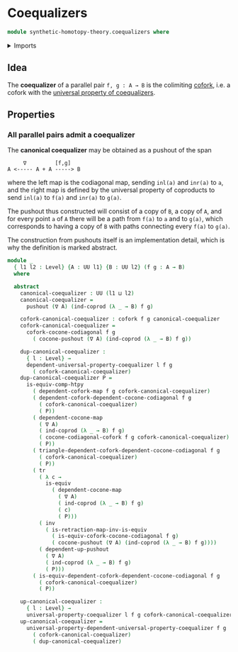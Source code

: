 # Coequalizers

```agda
module synthetic-homotopy-theory.coequalizers where
```

<details><summary>Imports</summary>

```agda
open import foundation.codiagonal-maps-of-types
open import foundation.coproduct-types
open import foundation.equivalences
open import foundation.identity-types
open import foundation.transport-along-identifications
open import foundation.universe-levels

open import synthetic-homotopy-theory.coforks
open import synthetic-homotopy-theory.dependent-cocones-under-spans
open import synthetic-homotopy-theory.dependent-coforks
open import synthetic-homotopy-theory.dependent-universal-property-coequalizers
open import synthetic-homotopy-theory.pushouts
open import synthetic-homotopy-theory.universal-property-coequalizers
```

</details>

## Idea

The **coequalizer** of a parallel pair `f, g : A → B` is the colimiting
[cofork](synthetic-homotopy-theory.coforks.md), i.e. a cofork with the
[universal property of coequalizers](synthetic-homotopy-theory.universal-property-coequalizers.md).

## Properties

### All parallel pairs admit a coequalizer

The **canonical coequalizer** may be obtained as a pushout of the span

```text
     ∇         [f,g]
A <----- A + A -----> B
```

where the left map is the codiagonal map, sending `inl(a)` and `inr(a)` to `a`,
and the right map is defined by the universal property of coproducts to send
`inl(a)` to `f(a)` and `inr(a)` to `g(a)`.

The pushout thus constructed will consist of a copy of `B`, a copy of `A`, and
for every point `a` of `A` there will be a path from `f(a)` to `a` and to
`g(a)`, which corresponds to having a copy of `B` with paths connecting every
`f(a)` to `g(a)`.

The construction from pushouts itself is an implementation detail, which is why
the definition is marked abstract.

```agda
module _
  { l1 l2 : Level} {A : UU l1} {B : UU l2} (f g : A → B)
  where

  abstract
    canonical-coequalizer : UU (l1 ⊔ l2)
    canonical-coequalizer =
      pushout (∇ A) (ind-coprod (λ _ → B) f g)

    cofork-canonical-coequalizer : cofork f g canonical-coequalizer
    cofork-canonical-coequalizer =
      cofork-cocone-codiagonal f g
        ( cocone-pushout (∇ A) (ind-coprod (λ _ → B) f g))

    dup-canonical-coequalizer :
      { l : Level} →
      dependent-universal-property-coequalizer l f g
        ( cofork-canonical-coequalizer)
    dup-canonical-coequalizer P =
      is-equiv-comp-htpy
        ( dependent-cofork-map f g cofork-canonical-coequalizer)
        ( dependent-cofork-dependent-cocone-codiagonal f g
          ( cofork-canonical-coequalizer)
          ( P))
        ( dependent-cocone-map
          ( ∇ A)
          ( ind-coprod (λ _ → B) f g)
          ( cocone-codiagonal-cofork f g cofork-canonical-coequalizer)
          ( P))
        ( triangle-dependent-cofork-dependent-cocone-codiagonal f g
          ( cofork-canonical-coequalizer)
          ( P))
        ( tr
          ( λ c →
            is-equiv
              ( dependent-cocone-map
                ( ∇ A)
                ( ind-coprod (λ _ → B) f g)
                ( c)
                ( P)))
          ( inv
            ( is-retraction-map-inv-is-equiv
              ( is-equiv-cofork-cocone-codiagonal f g)
              ( cocone-pushout (∇ A) (ind-coprod (λ _ → B) f g))))
          ( dependent-up-pushout
            ( ∇ A)
            ( ind-coprod (λ _ → B) f g)
            ( P)))
        ( is-equiv-dependent-cofork-dependent-cocone-codiagonal f g
          ( cofork-canonical-coequalizer)
          ( P))

    up-canonical-coequalizer :
      { l : Level} →
      universal-property-coequalizer l f g cofork-canonical-coequalizer
    up-canonical-coequalizer =
      universal-property-dependent-universal-property-coequalizer f g
        ( cofork-canonical-coequalizer)
        ( dup-canonical-coequalizer)
```
